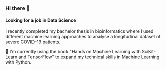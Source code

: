 ### Hi there 👋
#### Looking for a job in Data Science

I recently completed my bachelor thesis in bioinformatics where I used different machine learning approaches to analyse a longitudinal dataset of severe COVID-19 patients.


🌱 I'm currently using the book "Hands on Machine Learning with SciKit-Learn and TensorFlow" to expand my technical skills in Machine Learning with Python. 


<!--
**SusanneHeinrichs/SusanneHeinrichs** is a ✨ _special_ ✨ repository because its `README.md` (this file) appears on your GitHub profile.

Here are some ideas to get you started:

- 🔭 I’m currently working on ...
-  I’m currently learning ...
- 👯 I’m looking to collaborate on ...
- 🤔 I’m looking for help with ...
- 💬 Ask me about ...
- 📫 How to reach me: ...
- 😄 Pronouns: ...
- ⚡ Fun fact: ...
-->
